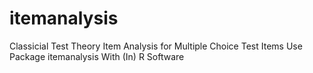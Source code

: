 # itemanalysis
Classicial Test Theory Item Analysis for Multiple Choice Test Items Use Package itemanalysis With (In) R Software
